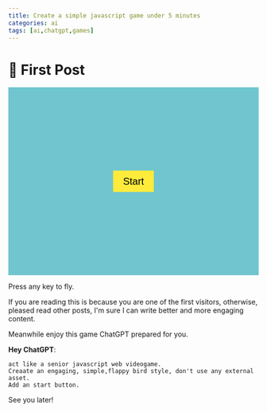 ```yaml
---
title: Create a simple javascript game under 5 minutes 
categories: ai
tags: [ai,chatgpt,games]
---
```


# 👋 First Post

<div style="position:relative;">
<canvas id="gameCanvas" style="display: block;background-color: #70c5ce;width:100%;aspect-ratio: 8 / 6;"></canvas>
<button id="startButton" style="position: absolute;
            top: 50%;
            left: 50%;
            transform: translate(-50%, -50%);
            padding: 10px 20px;
            font-size: 20px;
            background-color: #ffeb3b;
            border: none;
            z-index:1000;
            cursor: pointer;">Start</button>
</div>
<script>
const canvas = document.getElementById('gameCanvas');
const ctx = canvas.getContext('2d');
const startButton = document.getElementById('startButton');

canvas.width = 800;
canvas.height = 600;

const bird = {
    x: 50,
    y: 150,
    width: 20,
    height: 20,
    gravity: 0.6,
    lift: -15,
    velocity: 0
};

let pipes = [];
const pipeWidth = 50;
const pipeGap = 150;
let frameCount = 0;
let score = 0;
let gameRunning = false;

document.addEventListener('keydown', () => {
    if (gameRunning) {
        bird.velocity = bird.lift;
    }
});

startButton.addEventListener('click', () => {
    startButton.style.display = 'none';
    resetGame();
    gameRunning = true;
    gameLoop();
});

function drawBird() {
    ctx.fillStyle = '#ffeb3b';
    ctx.fillRect(bird.x, bird.y, bird.width, bird.height);
}

function drawPipes() {
    ctx.fillStyle = '#4caf50';
    pipes.forEach(pipe => {
        ctx.fillRect(pipe.x, 0, pipeWidth, pipe.top);
        ctx.fillRect(pipe.x, canvas.height - pipe.bottom, pipeWidth, pipe.bottom);
    });
}

function updatePipes() {
    if (frameCount % 100 === 0) {
        const topHeight = Math.floor(Math.random() * (canvas.height - pipeGap));
        const bottomHeight = canvas.height - topHeight - pipeGap;
        pipes.push({
            x: canvas.width,
            top: topHeight,
            bottom: bottomHeight,
            passed: false
        });
    }

    pipes.forEach(pipe => {
        pipe.x -= 2;
    });

    pipes = pipes.filter(pipe => pipe.x + pipeWidth > 0);
}

function drawScore() {
    ctx.fillStyle = '#fff';
    ctx.font = '20px Arial';
    ctx.fillText(`Score: ${score}`, 10, 20);
}

function updateBird() {
    bird.velocity += bird.gravity;
    bird.y += bird.velocity;

    if (bird.y + bird.height > canvas.height || bird.y < 0) {
        endGame();
    }
}

function checkCollision() {
    pipes.forEach(pipe => {
        if (
            bird.x < pipe.x + pipeWidth &&
            bird.x + bird.width > pipe.x &&
            (bird.y < pipe.top || bird.y + bird.height > canvas.height - pipe.bottom)
        ) {
            endGame();
        }

        if (pipe.x + pipeWidth < bird.x && !pipe.passed) {
            score++;
            pipe.passed = true;
        }
    });
}

function resetGame() {
    bird.y = 150;
    bird.velocity = 0;
    pipes = [];
    score = 0;
    frameCount = 0;
    gameRunning = true;
}

function endGame() {
    gameRunning = false;
    startButton.style.display = 'block';
}

function gameLoop() {
    if (gameRunning) {
        ctx.clearRect(0, 0, canvas.width, canvas.height);

        drawBird();
        drawPipes();
        drawScore();
        
        updateBird();
        updatePipes();
        checkCollision();

        frameCount++;
        requestAnimationFrame(gameLoop);
    }
}

</script>

Press any key to fly.

If you are reading this is because you are one of the first visitors, otherwise, pleased read other posts, I'm sure I can write better and more engaging content.

Meanwhile enjoy this game ChatGPT prepared for you.

  **Hey ChatGPT**: 
```
act like a senior javascript web videogame.
Creaate an engaging, simple,flappy bird style, don't use any external asset.
Add an start button.
```

See you later!




